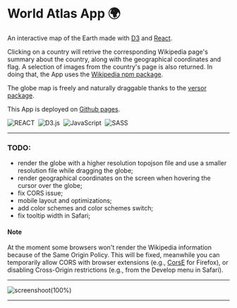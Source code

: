 # World Atlas App 🌍

An interactive map of the Earth made with [D3](https://d3js.org/) and [React](https://reactjs.org/).


Clicking on a country will retrive the corresponding Wikipedia page's summary about the country, along with the geographical coordinates and flag.
A selection of images from the country's page is also returned.
In doing that, the App uses the [Wikipedia npm package](https://www.npmjs.com/package/wikipedia).


The globe map is freely and naturally draggable thanks to the [versor package](https://www.npmjs.com/package/versor).

This App is deployed on [Github pages](https://marcocosta1618.github.io/world-atlas-app/). 

![REACT](https://img.shields.io/badge/REACT-grey.svg?&logo=react&logoColor=blue)&nbsp;
![D3.js](https://img.shields.io/badge/D3.js-fff.svg?&logo=d3.js&logoColor=f5854b)&nbsp;
![JavaScript](https://img.shields.io/badge/JavaScript-f7df1e.svg?&logo=javascript&logoColor=black)&nbsp;
![SASS](https://img.shields.io/badge/SASS-cc6699.svg?&logo=sass&logoColor=white)&nbsp;

---

### TODO:
+ render the globe with a higher resolution topojson file and use a smaller resolution file while dragging the globe;
+ render geographical coordinates on the screen when hovering the cursor over the globe;
+ fix CORS issue;
+ mobile layout and optimizations;
+ add color schemes and color schemes switch;
+ fix tooltip width in Safari;

#### Note
At the moment some browsers won't render the Wikipedia information because of the Same Origin Policy. This will be fixed, meanwhile you can temporarily allow CORS with browser extensions (e.g., [CorsE](https://github.com/spenibus/cors-everywhere-firefox-addon) for Firefox), or disabling Cross-Origin restrictions (e.g., from the Develop menu in Safari).

---

![screenshoot(100%)](https://user-images.githubusercontent.com/78434326/170222207-106b6beb-e145-401d-bfaf-4bec6a43857f.png)

---
